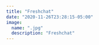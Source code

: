 ```yaml
---
title: "Freshchat"
date: "2020-11-26T23:28:15-05:00"
image:
  name: ".jpg"
  description: "Freshchat"
---
```


